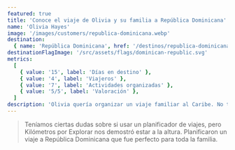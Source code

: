 ```yaml
---
featured: true
title: 'Conoce el viaje de Olivia y su familia a República Dominicana'
name: 'Olivia Hayes'
image: '/images/customers/republica-dominicana.webp'
destination:
  { name: 'República Dominicana', href: '/destinos/republica-dominicana' }
destinationFlagImage: '/src/assets/flags/dominican-republic.svg'
metrics:
  [
    { value: '15', label: 'Días en destino' },
    { value: '4', label: 'Viajeros' },
    { value: '7', label: 'Actividades organizadas' },
    { value: '5/5', label: 'Valoración' },
  ]
description: 'Olivia quería organizar un viaje familiar al Caribe. No tenía unas fechas cerradass, por lo que quería garantizar el mejor precio con la mejor organización posible. Tras ponerse en contacto con nosotros, encontramos lo que sería el destino perfecto para su familia, 15 días en una de las mejores playas del caribe, con infinidad de actividades en el hotel para los niños.'
---
```


> Teníamos ciertas dudas sobre si usar un planificador de viajes, pero Kilómetros por Explorar nos demostró estar a la altura. Planificaron un viaje a República Dominicana que fue perfecto para toda la familia.
